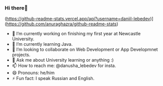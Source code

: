 ### Hi there👋

(https://github-readme-stats.vercel.app/api?username=daniil-lebedev)](https://github.com/anuraghazra/github-readme-stats)

- 🔭 I’m currently working on finishing my first year at Newcastle University.
- 🌱 I’m currently learning Java.
- 👯 I’m looking to collaborate on Web Development or App Developmnet projects.
- 💬 Ask me about University learning or anything :)
- 📫 How to reach me: @danusha_lebedev for insta.
- 😄 Pronouns: he/him
- ⚡ Fun fact: I speak Russian and English.

